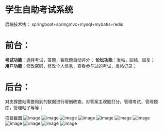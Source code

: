 # 学生自助考试系统
后端技术栈： springboot+springmvc+mysql+mybatis+redis

# 前台： 
**考试功能**：选择考试，答题，客观题自动评分；
**论坛功能**：发帖，回帖，回复；
**用户功能**：修改密码，修改个人信息，查看参与过的考试，发帖记录；

# 后台：
对支撑整站需要用到的数据进行增删改查。对答案主观题打分，管理考试，管理题库，管理帖子等等；

项目截图
![image](https://github.com/Zzy413341422/springboot-exam-system/blob/master/photos/1.png)
![image](https://github.com/Zzy413341422/springboot-exam-system/blob/master/photos/2.png)
![image](https://github.com/Zzy413341422/springboot-exam-system/blob/master/photos/3.png)
![image](https://github.com/Zzy413341422/springboot-exam-system/blob/master/photos/4.png)
![image](https://github.com/Zzy413341422/springboot-exam-system/blob/master/photos/5.png)
![image](https://github.com/Zzy413341422/springboot-exam-system/blob/master/photos/6.png)
![image](https://github.com/Zzy413341422/springboot-exam-system/blob/master/photos/7.png)
![image](https://github.com/Zzy413341422/springboot-exam-system/blob/master/photos/8.png)
![image](https://github.com/Zzy413341422/springboot-exam-system/blob/master/photos/9.png)
![image](https://github.com/Zzy413341422/springboot-exam-system/blob/master/photos/10.png)
![image](https://github.com/Zzy413341422/springboot-exam-system/blob/master/photos/11.png)

